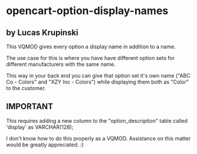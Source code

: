 # opencart-option-display-names
## by Lucas Krupinski

This VQMOD gives every option a display name in addition to a name.

The use case for this is where you have have different option sets for different manufacturers with the same name.

This way in your back end you can give that option set it's own name ("ABC Co - Colors" and "XZY Inc - Colors") while displaying them both as "Color" to the customer.

## IMPORTANT 

This requires adding a new column to the "option_description" table called 'display' as VARCHAR(128);

I don't know how to do this properly as a VQMOD. Assistance on this matter would be greatly appreciated. :)
